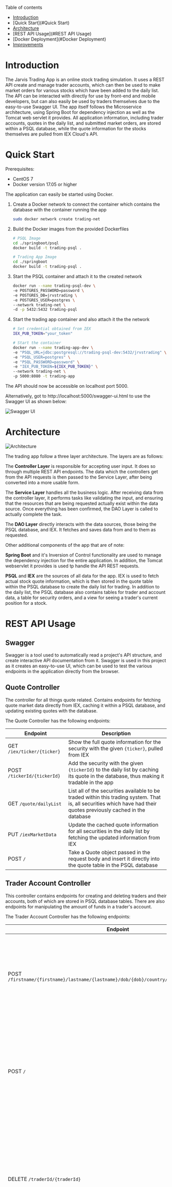 Table of contents
* [Introduction](#Introduction)
* [Quick Start](#Quick Start)
* [Architecture](#Architecture)
* [REST API Usage](#REST API Usage)
* [Docker Deployment](#Docker Deployment)
* [Improvements](#Improvements)

# Introduction
The Jarvis Trading App is an online stock trading simulation. It uses a REST API create and manage trader accounts, which can then be used to make market orders for various
stocks which have been added to the daily list. The API can be interacted with directly for use by front-end and mobile developers, but can also easily be used by traders
themselves due to the easy-to-use Swagger UI. The app itself follows the Microservice architecture, using Spring Boot for dependency injection as well as the Tomcat web
servlet it provides. All application information, including trader accounts, quotes in the daily list, and submitted market orders, are stored within a PSQL database, while
the quote information for the stocks themselves are pulled from IEX Cloud's API.

# Quick Start
Prerequisites:
- CentOS 7
- Docker version 17.05 or higher

The application can easily be started using Docker.

1. Create a Docker network to connect the container which contains the database with the container running the app
   ```bash
   sudo docker network create trading-net
   ```
2. Build the Docker images from the provided Dockerfiles
   ```bash
   # PSQL Image
   cd ./springboot/psql
   docker build -t trading-psql .
   
   # Trading App Image
   cd ./springboot
   docker build -t trading-psql .
   ```
3. Start the PSQL container and attach it to the created network
   ```bash
   docker run --name trading-psql-dev \
   -e POSTGRES_PASSWORD=password \
   -e POSTGRES_DB=jrvstrading \
   -e POSTGRES_USER=postgres \
   --network trading-net \
   -d -p 5432:5432 trading-psql
   ```
4. Start the trading app container and also attach it the the network
   ```bash
   # Set credential obtained from IEX
   IEX_PUB_TOKEN="your_token"
   
   # Start the container
   docker run --name trading-app-dev \
   -e "PSQL_URL=jdbc:postgresql://trading-psql-dev:5432/jrvstrading" \
   -e "PSQL_USER=postgres" \
   -e "PSQL_PASSWORD=password" \
   -e "IEX_PUB_TOKEN=${IEX_PUB_TOKEN}" \
   --network trading-net \
   -p 5000:8080 -t trading-app
   ```
The API should now be accessible on localhost port 5000.

Alternatively, got to http://localhost:5000/swagger-ui.html to use the Swagger UI as shown below:

![Swagger UI](./.assets/swagger_ui.png)

# Architecture
![Architecture](./.assets/architecture.png)


The trading app follow a three layer architecture. The layers are as follows:

The **Controller Layer** is responsible for accepting user input. It does so through multiple REST API endpoints. The data which the controllers get from the API requests is then passed to the Service Layer, after being converted into a more usable form.

The **Service Layer** handles all the business logic. After receiving data from the controller layer, it performs tasks like validating the input, and ensuring that the resources that are being requested actually exist within the data source. Once everything has been confirmed, the DAO Layer is called to actually complete the task.

The **DAO Layer** directly interacts with the data sources, those being the PSQL database, and IEX. It fetches and saves data from and to them as requested.

Other additional components of the app that are of note:

**Spring Boot** and it's Inversion of Control functionality are used to manage the dependency injection for the entire application. In addition, the Tomcat webservlet it provides is used tp handle the API REST requests.

**PSQL** and **IEX** are the sources of all data for the app. IEX is used to fetch actual stock quote information, which is then stored in the quote table within the PSQL database to create the daily list for trading. In addition to the daily list, the PSQL database also contains tables for trader and account data, a table for security orders, and a view for seeing a trader's current position for a stock.

# REST API Usage
## Swagger
Swagger is a tool used to automatically read a project's API structure, and create interactive API documentation from it. Swagger is used in this project as it creates an easy-to-use UI, which can be used to test the various endpoints in the application directly from the browser.

## Quote Controller
The controller for all things quote related. Contains endpoints for fetching quote market data directly from IEX, caching it within a PSQL database, and updating existing quotes with the database.

The Quote Controller has the following endpoints:

Endpoint | Description
--- | ---
GET `/iex/ticker/{ticker}` | Show the full quote information for the security with the given `{ticker}`, pulled from IEX
POST `/tickerId/{tickerId}` | Add the security with the given `{tickerId}` to the daily list by caching its quote in the database, thus making it tradable in the app
GET `/quote/dailyList`| List all of the securities available to be traded within this trading system. That is, all securities which have had their quotes previously cached in the database
PUT `/iexMarketData` | Update the cached quote information for all securities in the daily list by fetching the updated information from IEX
POST `/` | Take a Quote object passed in the request body and insert it directly into the quote table in the PSQL database

## Trader Account Controller
This controller contains endpoints for creating and deleting traders and their accounts, both of which are stored in PSQL database tables. There are also endpoints for manipulating the amount of funds in a trader's account.

The Trader Account Controller has the following endpoints:

Endpoint | Description
--- | ---
POST `/firstname/{firstname}/lastname/{lastname}/dob/{dob}/country/{country}/email/{email}` | Create a new trader for the given information, saving it into the database alongside an account that is tied to the trader
POST `/` | Take a Trader object passed in the request body and insert it directly into the trader table in the PSQL tabe, along with a new account tied to the trader
DELETE `/traderId/{traderId}` | Delete the trader with the given `{traderId}`, as well as the account tied to it. Only works if the trader to delete's account is empty, and they currently have no open positions.
PUT `/deposit/traderId/{traderId}/amount/{amount}` | Deposit an `{amount}` of money into the account belonging to the trader with the given `{traderId}`. The amount to deposit must be a positive number.
PUT `/withdraw/traderId/{traderId}/amount/{amount}` | Withdraw an `{amount}` of money from the account belonging to the trader with the given `{traderId}`. The amount to withdraw must be a positive number, and cannot exceed the amount of money currently in the account.

## Order Controller
A controller which contains a single endpoint, for placing market orders for specific securities.

The Order Controller has the following endpoints:

Endpoint | Description
--- | ---
POST `/marketOrder` | Takes a MarketOrderDto passed in the request body, and attempts to perform either a buy or sell order using it, depending on the value of the size parameter (Positive size indicates a buy order, while negative size indicates a sell order). Fails if either the ticker or the account ID in the DTO is invalid, or if the account doesn't contain enough resources to make the requested order. 

## Dashboard Controller
This controller only contains GET endpoints, used to get different views pertaining to a given trader and their account.

The Dashboard Controller has the following endpoints:

Endpoint | Description
--- | ---
GET `/profile/traderId/{traderId}` | Show the profile of the trader with the given `{traderId}`. A profile consists of the trader's info, combined with all information about their account.
GET `/portfolio/traderId/{traderId}` | Show the portfolio of the trader with the given `{traderId}`. A portfolio consists of a list securities which the specified trader has position in. For each security in the list, it shows the ticker for that security, the trader's position for that security, and the current quote for the security.


# Docker Deployment
![Docker Diagram](./.assets/docker_diagram.png)

There are two Docker images used in this application:

The **trading-psql** image is based on the official postgres image. It is used to run the PSQL database instance. The tables in the database are initialized using an `.sql` script, which is copied into `/docker-entrypoint-initdb.d` within the container, where it is automatically ran when it the container is started.

The **trading-app** image is based on the openjdk:8-alpine image, using Alpine as a lightweight base OS and openjdk as an open source way of running the Java code. The `.jar` file is first compiled using a separate container that runs Maven, and then copied into the actual container itself, where it will be ran.

# Improvements
- Change orders so that they actually reflect the amount of shares available by having them adjust the ask and bid size of the quotes
- Automate the daily list updates
- Make all POST methods work both with objects passed in the request body and path variables, instead of having methods that are only one or the other
- Extend the Order Controller/Service/Dao to work with more orders in addition to the market ones
- Allow multiple order to be placed with one API call, similarily, make it so multiple quotes can be added to the daily list with one API call